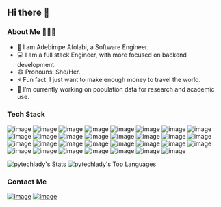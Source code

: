 ## Hi there 👋

### About Me 👨🏽‍💻
- 👀 I am Adebimpe Afolabi, a Software Engineer.
- 💻 I am a full stack Engineer, with more focused on backend development.
- 😄 Pronouns: She/Her.
- ⚡ Fun fact: I just want to make enough money to travel the world. 
- 🔭 I’m currently working on population data for research and academic use.

### Tech Stack
![image](https://github.com/user-attachments/assets/93c02c26-50dc-41a3-9e19-3f8ac1f4a370)
![image](https://github.com/user-attachments/assets/82301cfb-c98f-443d-bff2-d97d206ded09)
![image](https://github.com/user-attachments/assets/fbbb0032-218e-4d9b-9215-39f848b97727)
![image](https://github.com/user-attachments/assets/b8ef1b90-405c-4d8a-875b-43e277b50e05)
![image](https://github.com/user-attachments/assets/58d10478-d5d4-44b6-af26-ae4c50d0e2e6)
![image](https://github.com/user-attachments/assets/92ebe413-d437-4cf3-b2f4-1234bdda715c)
![image](https://github.com/user-attachments/assets/415980be-8703-4a71-8df5-173f707aa1b7)
![image](https://github.com/user-attachments/assets/ff9ae53d-2ebe-4ba9-a9cf-2711fc778ce7)
![image](https://github.com/user-attachments/assets/36f76877-b3aa-4dad-85f6-a2b4d71a378d)
![image](https://github.com/user-attachments/assets/8567a7cc-0326-466d-b5d6-f390c501968b)
![image](https://github.com/user-attachments/assets/a87bc951-da0c-448e-b536-c291e53a590e)
![image](https://github.com/user-attachments/assets/cf53ccfd-e8a8-4ea9-a1af-f45d5011e820)
![image](https://github.com/user-attachments/assets/2b63204d-e2db-413f-a2d4-df08252f49c8)
![image](https://github.com/user-attachments/assets/21d44ffe-3ee5-4502-a99c-7eb1cf141f4a)
![image](https://github.com/user-attachments/assets/5a20dc2c-5b57-4178-a8ac-92dc0202fa7c)
![image](https://github.com/user-attachments/assets/33bb0e4b-7d31-4067-99ad-5d1ecaeaf0f5)
![image](https://github.com/user-attachments/assets/e42e3c3a-0054-4b4f-aa41-57828f1b1209)
![image](https://github.com/user-attachments/assets/59004478-bbb6-491b-b23e-70748a1fd8ec)
![image](https://github.com/user-attachments/assets/58aa8db0-be59-4d91-a77c-06551284b923)
![image](https://github.com/user-attachments/assets/5e2a95e6-dd43-4a5f-a9a4-0decdcf86e05)
![image](https://github.com/user-attachments/assets/14cab1ef-4e32-4957-82ae-1455c33e1a91)
![image](https://github.com/user-attachments/assets/25c9d3f4-07dc-43e9-944f-25203afa91a2)
![image](https://github.com/user-attachments/assets/184e46b3-118e-47a9-8ff5-0c6329ac8d34)
![image](https://github.com/user-attachments/assets/3e9286a0-1046-46e6-bd8a-4f594fd37d81)
![image](https://github.com/user-attachments/assets/cf31a3a3-2c3e-475b-bf9b-b27255bf4ec9)
![image](https://github.com/user-attachments/assets/054cee77-fd42-4ebe-ae73-713c849776b0)
![image](https://github.com/user-attachments/assets/611311cb-ec5e-4677-a61c-fa083be5dfe5)
![image](https://github.com/user-attachments/assets/ab72dc3f-cf29-4490-9c7c-a1e7cd3a9931)
![image](https://github.com/user-attachments/assets/c582ef90-2eec-4286-9457-004993c0e97b)
![image](https://github.com/user-attachments/assets/078b1a57-a5d0-4f24-bfca-0acae96e537f)
![image](https://github.com/user-attachments/assets/e0d621d9-5d11-4d4f-bbf1-64579fa34fd2)




![pytechlady's Stats](https://github-readme-stats.vercel.app/api?username=pytechlady&theme=tokyonight&show_icons=true&hide_border=true&count_private=true)
![pytechlady's Top Languages](https://github-readme-stats.vercel.app/api/top-langs/?username=pytechlady&theme=tokyonight&show_icons=true&hide_border=true&layout=compact)

### Contact Me
<a href="https://www.linkedin.com/in/adebimpeafolabi/">![image](https://github.com/user-attachments/assets/b7dfd203-2699-4087-835a-53146bcb3ec4)</a>
<a href="https://github.com/pytechlady/">![image](https://github.com/user-attachments/assets/8c823f0e-613b-4fe7-beac-25d5f116e3a9)</a>
























<!--
**pytechlady/pytechlady** is a ✨ _special_ ✨ repository because its `README.md` (this file) appears on your GitHub profile.

Here are some ideas to get you started:

- 🔭 I’m currently working on ...
- 🌱 I’m currently learning ...
- 👯 I’m looking to collaborate on ...
- 🤔 I’m looking for help with ...
- 💬 Ask me about ...
- 📫 How to reach me: ...
- 😄 Pronouns: ...
- ⚡ Fun fact: ...
-->
